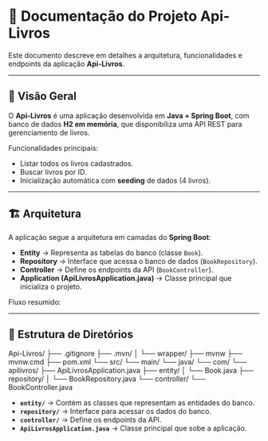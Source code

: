 # 📖 Documentação do Projeto Api-Livros

Este documento descreve em detalhes a arquitetura, funcionalidades e endpoints da aplicação **Api-Livros**.

---

## 📌 Visão Geral

O **Api-Livros** é uma aplicação desenvolvida em **Java + Spring Boot**, com banco de dados **H2 em memória**, que disponibiliza uma API REST para gerenciamento de livros.  

Funcionalidades principais:
- Listar todos os livros cadastrados.
- Buscar livros por ID.
- Inicialização automática com **seeding** de dados (4 livros).

---

## 🏗️ Arquitetura

A aplicação segue a arquitetura em camadas do **Spring Boot**:

- **Entity** → Representa as tabelas do banco (classe `Book`).
- **Repository** → Interface que acessa o banco de dados (`BookRepository`).
- **Controller** → Define os endpoints da API (`BookController`).
- **Application (ApiLivrosApplication.java)** → Classe principal que inicializa o projeto.

Fluxo resumido:

---

## 📂 Estrutura de Diretórios
Api-Livros/
├── .gitignore
├── .mvn/
│ └── wrapper/
├── mvnw
├── mvnw.cmd
├── pom.xml
└── src/
└── main/
└── java/
└── com/
└── apilivros/
├── ApiLivrosApplication.java
├── entity/
│ └── Book.java
├── repository/
│ └── BookRepository.java
└── controller/
└── BookController.java

- **`entity/`** → Contém as classes que representam as entidades do banco.
- **`repository/`** → Interface para acessar os dados do banco.
- **`controller/`** → Define os endpoints da API.
- **`ApiLivrosApplication.java`** → Classe principal que sobe a aplicação.

